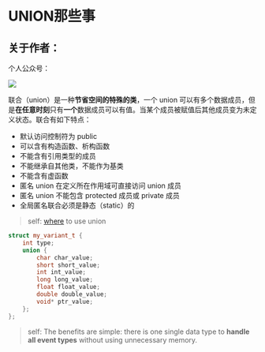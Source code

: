 # UNION那些事

## 关于作者：

个人公众号：

![](../img/wechat.jpg)

联合（union）是一种**节省空间的特殊的类**，一个 union 可以有多个数据成员，但是**在任意时刻**只有**一个**数据成员可以有值。当某个成员被赋值后其他成员变为未定义状态。联合有如下特点：

- 默认访问控制符为 public
- 可以含有构造函数、析构函数
- 不能含有引用类型的成员
- 不能继承自其他类，不能作为基类
- 不能含有虚函数
- 匿名 union 在定义所在作用域可直接访问 union 成员
- 匿名 union 不能包含 protected 成员或 private 成员
- 全局匿名联合必须是静态（static）的

> self: [where](1) to use union

[functionality_of_union]: https://stackoverflow.com/questions/4788965/when-would-anyone-use-a-union-is-it-a-remnant-from-the-c-only-days/4825047

```c++
struct my_variant_t {
    int type;
    union {
        char char_value;
        short short_value;
        int int_value;
        long long_value;
        float float_value;
        double double_value;
        void* ptr_value;
    };
};
```
> self: The benefits are simple: there is one single data type to **handle all event types** without using unnecessary memory.
